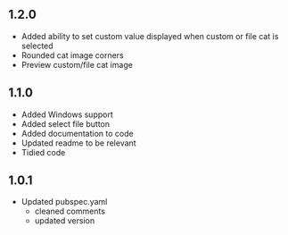 ## 1.2.0

- Added ability to set custom value displayed when custom or file cat is selected
- Rounded cat image corners
- Preview custom/file cat image

## 1.1.0

- Added Windows support
- Added select file button
- Added documentation to code
- Updated readme to be relevant
- Tidied code

## 1.0.1

- Updated pubspec.yaml
    - cleaned comments
    - updated version
